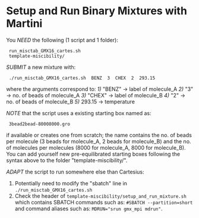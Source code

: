 #
# Setup and Run Binary Mixtures with Martini


You *NEED* the following (1 script and 1 folder):
```
 run_misctab_GMX16_cartes.sh
 template-miscibility/
```


*SUBMIT* a new mixture with:
```
 ./run_misctab_GMX16_cartes.sh  BENZ  3  CHEX  2  293.15
```
where the arguments correspond to:
*1)* "BENZ" -> label of molecule_A
*2)* "3"    -> no. of beads of molecule_A
*3)* "CHEX" -> label of molecule_B
*4)* "2"    -> no. of beads of molecule_B
*5)* 293.15 -> temperature


*NOTE* that the script uses a existing starting box named as:
```
 3bead2bead-80008000.gro
```
if available or creates one from scratch; the name contains the no. of beads per
molecule (3 beads for molecule_A, 2 beads for molecule_B) and the no. of molecules
per molecules (8000 for molecule_A, 8000 for molecule_B).
You can add yourself new pre-equilibrated starting boxes following the syntax
above to the folder "template-miscibility/".


*ADAPT* the script to run somewhere else than Cartesius:
1. Potentially need to modify the "sbatch" line in `./run_misctab_GMX16_cartes.sh`
2. Check the header of `template-miscibility/setup_and_run_mixture.sh`
which contains SBATCH commands such as:
`#SBATCH --partition=short` and command aliases such as:
`MDRUN="srun gmx_mpi mdrun"`.

